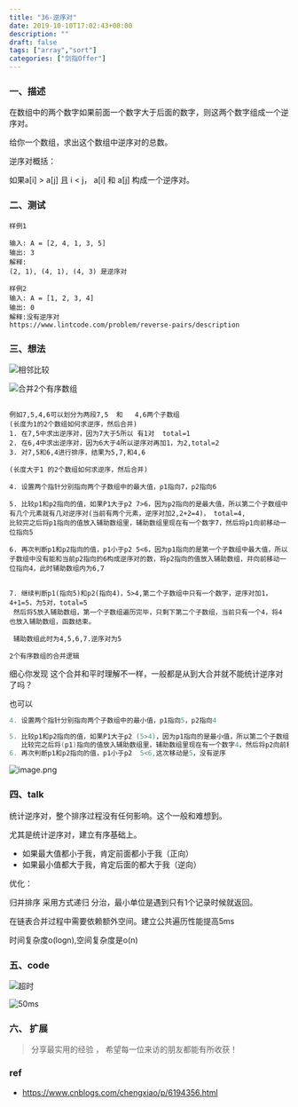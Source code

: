 ```yaml
---
title: "36-逆序对"
date: 2019-10-10T17:02:43+08:00
description: ""
draft: false
tags: ["array","sort"]
categories: ["剑指Offer"]
---
```




### 一、描述

在数组中的两个数字如果前面一个数字大于后面的数字，则这两个数字组成一个逆序对。

给你一个数组，求出这个数组中逆序对的总数。

逆序对概括：

如果a[i] > a[j] 且 i < j， a[i] 和 a[j] 构成一个逆序对。



### 二、测试 

~~~tiki wiki
样例1

输入: A = [2, 4, 1, 3, 5]
输出: 3
解释:
(2, 1), (4, 1), (4, 3) 是逆序对

样例2
输入: A = [1, 2, 3, 4]
输出: 0
解释:没有逆序对
https://www.lintcode.com/problem/reverse-pairs/description
~~~



### 三、想法



![相邻比较](https://i.loli.net/2019/10/17/X8cu9KgRkeQxmjA.png)

![合并2个有序数组](https://i.loli.net/2019/10/17/X3GzAEaOT1MtWLg.png)

~~~

例如7,5,4,6可以划分为两段7,5  和   4,6两个子数组
(长度为1的2个数组如何求逆序，然后合并)
1. 在7,5中求出逆序对，因为7大于5所以 有1对  total=1
2. 在6,4中求出逆序对，因为6大于4所以逆序对再加1，为2,total=2
3. 对7,5和6,4进行排序，结果为5,7,和4,6

(长度大于1 的2个数组如何求逆序，然后合并)

4. 设置两个指针分别指向两个子数组中的最大值，p1指向7，p2指向6

5. 比较p1和p2指向的值，如果P1大于p2 7>6，因为p2指向的是最大值，所以第二个子数组中有几个元素就有几对逆序对(当前有两个元素，逆序对加2,2+2=4)， total=4,
比较完之后将p1指向的值放入辅助数组里，辅助数组里现在有一个数字7，然后将p1向前移动一位指向5

6. 再次判断p1和p2指向的值，p1小于p2 5<6，因为p1指向的是第一个子数组中最大值，所以子数组中没有能和当前p2指向的6构成逆序对的数，将p2指向的值放入辅助数组，并向前移动一位指向4，此时辅助数组内为6,7


7. 继续判断p1(指向5)和p2(指向4)，5>4,第二个子数组中只有一个数字，逆序对加1，4+1=5，为5对，total=5
 然后将5放入辅助数组，第一个子数组遍历完毕，只剩下第二个子数组，当前只有一个4，将4也放入辅助数组，函数结束。
 
 辅助数组此时为4,5,6,7.逆序对为5
 
2个有序数组的合并逻辑

~~~



细心你发现 这个合并和平时理解不一样，一般都是从到大合并就不能统计逆序对了吗？

也可以



```c++
4. 设置两个指针分别指向两个子数组中的最小值，p1指向5，p2指向4

5. 比较p1和p2指向的值，如果P1大于p2 (5>4)，因为p1指向的是最小值，所以第二个子数组中有几个元素就有几对逆序对 5和7  （5>4, 7>4 ）
   比较完之后将(p1)指向的值放入辅助数组里，辅助数组里现在有一个数字4，然后将p2向前移动一位指向
6. 再次判断p1和p2指向的值，p1小于p2  5<6,这次移动是5，没有逆序
```



![image.png](https://i.loli.net/2019/10/18/ALlbDIftYTwNWEJ.png)

### 四、talk

统计逆序对，整个排序过程没有任何影响。这个一般和难想到。

尤其是统计逆序对，建立有序基础上。

- 如果最大值都小于我，肯定前面都小于我（正向）
- 如果最小值都大于我，肯定后面的都大于我（逆向）



优化：

归并排序 采用方式递归 分治，最小单位是遇到只有1个记录时候就返回。

在链表合并过程中需要依赖额外空间。建立公共遍历性能提高5ms

时间复杂度o(logn),空间复杂度是o(n)







### 五、code



![超时](https://i.loli.net/2019/10/17/buoJiFKr7vDmeBg.png)



![50ms](https://i.loli.net/2019/10/18/ev1TQagkzrJByRd.png)

### 六、 扩展





> 分享最实用的经验 ， 希望每一位来访的朋友都能有所收获！ 

### ref

- https://www.cnblogs.com/chengxiao/p/6194356.html 

  